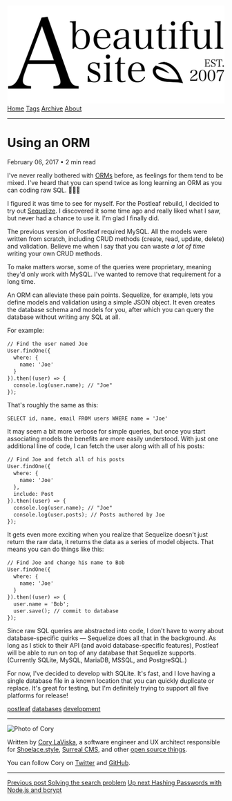 <a href="../../index.html" class="header-link"><img src="../../images/logos/wordmark.svg" alt="A Beautiful Site" class="wordmark" /></a> <a href="../../index.html" class="nav-item">Home</a> <a href="../../tags/index.html" class="nav-item">Tags</a> <a href="../index.html" class="nav-item">Archive</a> <a href="../../about/index.html" class="nav-item">About</a>

------------------------------------------------------------------------

Using an ORM
============

February 06, 2017 • 2 min read

I've never really bothered with [ORMs](https://en.wikipedia.org/wiki/Object-relational_mapping) before, as feelings for them tend to be mixed. I've heard that you can spend twice as long learning an ORM as you can coding raw SQL. 🤷🏻‍♂️

I figured it was time to see for myself. For the Postleaf rebuild, I decided to try out [Sequelize](http://docs.sequelizejs.com/en/v3/). I discovered it some time ago and really liked what I saw, but never had a chance to use it. I'm glad I finally did.

The previous version of Postleaf required MySQL. All the models were written from scratch, including CRUD methods (create, read, update, delete) and validation. Believe me when I say that you can waste *a lot of time* writing your own CRUD methods.

To make matters worse, some of the queries were proprietary, meaning they'd only work with MySQL. I've wanted to remove that requirement for a long time.

An ORM can alleviate these pain points. Sequelize, for example, lets you define models and validation using a simple JSON object. It even creates the database schema and models for you, after which you can query the database without writing any SQL at all.

For example:

    // Find the user named Joe
    User.findOne({
      where: {
        name: 'Joe'
      }
    }).then((user) => {
      console.log(user.name); // "Joe"
    });

That's roughly the same as this:

    SELECT id, name, email FROM users WHERE name = 'Joe'

It may seem a bit more verbose for simple queries, but once you start associating models the benefits are more easily understood. With just one additional line of code, I can fetch the user along with all of his posts:

    // Find Joe and fetch all of his posts
    User.findOne({
      where: {
        name: 'Joe'
      },
      include: Post
    }).then((user) => {
      console.log(user.name); // "Joe"
      console.log(user.posts); // Posts authored by Joe
    });

It gets even more exciting when you realize that Sequelize doesn't just return the raw data, it returns the data as a series of model objects. That means you can do things like this:

    // Find Joe and change his name to Bob
    User.findOne({
      where: {
        name: 'Joe'
      }
    }).then((user) => {
      user.name = 'Bob';
      user.save(); // commit to database
    });

Since raw SQL queries are abstracted into code, I don't have to worry about database-specific quirks — Sequelize does all that in the background. As long as I stick to their API (and avoid database-specific features), Postleaf will be able to run on top of any database that Sequelize supports. (Currently SQLite, MySQL, MariaDB, MSSQL, and PostgreSQL.)

For now, I've decided to develop with SQLite. It's fast, and I love having a single database file in a known location that you can quickly duplicate or replace. It's great for testing, but I'm definitely trying to support all five platforms for release!

<a href="../../tags/postleaf/index.html" class="post-tag">postleaf</a> <a href="../../tags/databases/index.html" class="post-tag">databases</a> <a href="../../tags/development/index.html" class="post-tag">development</a>

------------------------------------------------------------------------

<img src="http://0.gravatar.com/avatar/bf1b3b95fd5b096a3592247c29667b33?s=512" alt="Photo of Cory" class="avatar avatar-small" />

Written by [Cory LaViska](../../index-4.html), a software engineer and UX architect responsible for [Shoelace.style](https://shoelace.style/), [Surreal CMS](https://www.surrealcms.com/), and other [open source things](https://github.com/claviska).

You can follow Cory on [Twitter](https://twitter.com/bgooonz) and [GitHub](https://github.com/claviska).

------------------------------------------------------------------------

<a href="../solving-the-search-problem/index.html" class="post-nav-previous"><span class="small">Previous post</span> Solving the search problem</a> <a href="../hashing-passwords-with-nodejs-and-bcrypt/index.html" class="post-nav-next"><span class="small">Up next</span> Hashing Passwords with Node.js and bcrypt</a>
